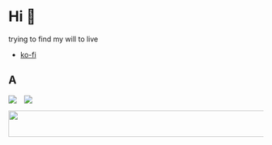 # Hi 👋

trying to find my will to live

- [ko-fi](https://ko-fi.com/ikyro)

## A
<div align="center">
  <div style="display: flex;gap: 15px;">
    <img src="https://github-readme-stats.vercel.app/api?username=ikyro&show_icons=true&theme=radical" />
		<img src="https://github-readme-stats.vercel.app/api/top-langs/?username=ikyro&layout=compact&show_icons=true&theme=radical" />
  </div>
</div>

<p align="center">
  <a href="https://volt.fm/ikyro" target="_blank">
    <img
	src="https://spotify-ikyro.vercel.app/api/now-playing.svg"
	    width="540"
	    height="52"
    />
  </a>
</p>
